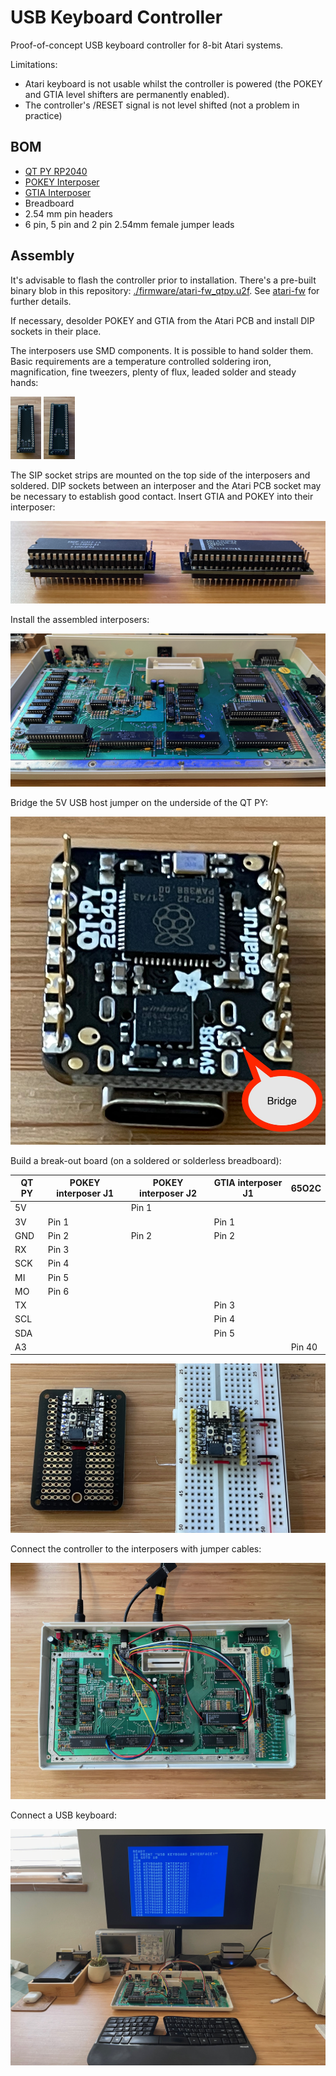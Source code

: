 # USB Keyboard Controller

Proof-of-concept USB keyboard controller for 8-bit Atari systems.

Limitations:

- Atari keyboard is not usable whilst the controller is powered (the POKEY and GTIA level shifters are permanently enabled).
- The controller's /RESET signal is not level shifted (not a problem in practice)

## BOM

- [QT PY RP2040](https://www.adafruit.com/product/4900)
- [POKEY Interposer](/doc/pokey-interposer.md)
- [GTIA Interposer](/doc/gtia-interposer.md)
- Breadboard
- 2.54 mm pin headers
- 6 pin, 5 pin and 2 pin 2.54mm female jumper leads

## Assembly

It's advisable to flash the controller prior to installation.  There's a pre-built binary blob in this repository: [./firmware/atari-fw_qtpy.u2f](/firmware/atari-fw_qtpy.u2f).  See [atari-fw](https://github.com/dpicken/atari-fw#install-firmware-qt-py-rp2040) for further details.

If necessary, desolder POKEY and GTIA from the Atari PCB and install DIP sockets in their place.

The interposers use SMD components.  It is possible to hand solder them.  Basic requirements are a temperature controlled soldering iron, magnification, fine tweezers, plenty of flux, leaded solder and steady hands:

<img src="/jpeg/keyboard-usb/pokey-interposer.jpeg" height="100"> <img src="/jpeg/keyboard-usb/gtia-interposer.jpeg" height="100">

The SIP socket strips are mounted on the top side of the interposers and soldered.  DIP sockets between an interposer and the Atari PCB socket may be necessary to establish good contact.  Insert GTIA and POKEY into their interposer:

![assembled-interposers.jpeg](/jpeg/keyboard-usb/assembled-interposers.jpeg)

Install the assembled interposers:

![installed-interposers.jpeg](/jpeg/keyboard-usb/installed-interposers.jpeg)

Bridge the 5V USB host jumper on the underside of the QT PY:

![controller-5v-bridge.jpeg](/jpeg/keyboard-usb/controller-5v-bridge.jpeg)

Build a break-out board (on a soldered or solderless breadboard):

|QT PY|POKEY interposer J1|POKEY interposer J2|GTIA interposer J1 |65O2C  |
|-----|-------------------|-------------------|-------------------|-------|
|5V   |                   |Pin 1              |                   |       |
|3V   |Pin 1              |                   |Pin 1              |       |
|GND  |Pin 2              |Pin 2              |Pin 2              |       |
|RX   |Pin 3              |                   |                   |       |
|SCK  |Pin 4              |                   |                   |       |
|MI   |Pin 5              |                   |                   |       |
|MO   |Pin 6              |                   |                   |       |
|TX   |                   |                   |Pin 3              |       |
|SCL  |                   |                   |Pin 4              |       |
|SDA  |                   |                   |Pin 5              |       |
|A3   |                   |                   |                   |Pin 40 |

![controller-breakout.jpeg](/jpeg/keyboard-usb/controller-breakout.jpeg)

Connect the controller to the interposers with jumper cables:

![wiring.jpeg](/jpeg/keyboard-usb/wiring.jpeg)

Connect a USB keyboard:

![result.jpeg](/jpeg/keyboard-usb/result.jpeg)
